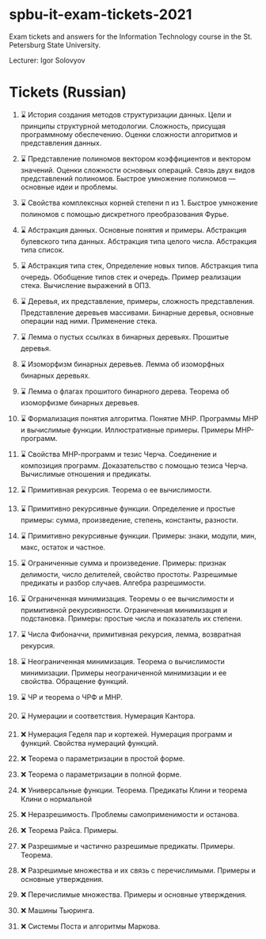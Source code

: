 # spbu-it-exam-tickets-2021
Exam tickets and answers for the Information Technology course in the St. Petersburg State University.

Lecturer: Igor Solovyov

# Tickets (Russian)
1. ⌛ История создания методов структуризации данных. Цели и принципы структурной методологии. Сложность, присущая программному обеспечению. Оценки сложности алгоритмов и представления данных.

2. ⌛ Представление полиномов вектором коэффициентов и вектором значений. Оценки сложности основных операций. Связь двух видов представлений полиномов. Быстрое умножение полиномов — основные идеи и проблемы.

3. ⌛ Свойства комплексных корней степени п из 1. Быстрое умножение полиномов с помощью дискретного преобразования Фурье.

4. ⌛ Абстракция данных. Основные понятия и примеры. Абстракция булевского типа данных. Абстракция типа целого числа. Абстракция типа список.

5. ⌛ Абстракция типа стек, Определение новых типов. Абстракция типа очередь. Обобщение типов стек и очередь. Пример реализации стека. Вычисление выражений в ОПЗ.

6. ⌛ Деревья, их представление, примеры, сложность представления. Представление деревьев массивами. Бинарные деревья, основные операции над ними. Применение стека.

7. ⌛ Лемма о пустых ссылках в бинарных деревьях. Прошитые деревья.

8. ⌛ Изоморфизм бинарных деревьев. Лемма об изоморфных бинарных деревьях.

9. ⌛ Лемма о флагах прошитого бинарного дерева. Теорема об изоморфизме бинарных деревьев.

10. ⌛ Формализация понятия алгоритма. Понятие МНР. Программы МНР и вычислимые функции. Иллюстративные примеры. Примеры МНР-программ.

11. ⌛ Свойства МНР-программ и тезис Черча. Соединение и композиция программ. Доказательство с помощью тезиса Черча. Вычислимые отношения и предикаты.

12. ⌛ Примитивная рекурсия. Теорема о ее вычислимости.

13. ⌛ Примитивно рекурсивные функции. Определение и простые примеры: сумма, произведение, степень, константы, разности.

14. ⌛ Примитивно рекурсивные функции. Примеры: знаки, модули, мин, макс, остаток и частное.

15. ⌛ Ограниченные сумма и произведение. Примеры: признак делимости, число делителей, свойство простоты. Разрешимые предикаты и разбор случаев. Алгебра разрешимости.

16. ⌛ Ограниченная минимизация. Теоремы о ее вычислимости и примитивной рекурсивности. Ограниченная минимизация и подстановка. Примеры: простые числа и показатель их степени.

17. ⌛ Числа Фибоначчи, примитивная рекурсия, лемма, возвратная рекурсия.

18. ⌛ Неограниченная минимизация. Теорема о вычислимости минимизации. Примеры неограниченной минимизации и ее свойства. Обращение функций.

19. ⌛ ЧР и теорема о ЧРФ и МНР.

20. ⌛ Нумерации и соответствия. Нумерация Кантора.

21. ❌ Нумерация Геделя пар и кортежей. Нумерация программ и функций. Свойства нумераций функций.

22. ❌ Теорема о параметризации в простой форме.

23. ❌ Теорема о параметризации в полной форме.

24. ❌ Универсальные функции. Теорема. Предикаты Клини и теорема Клини о нормальной

25. ❌ Неразрешимость. Проблемы самоприменимости и останова.

26. ❌ Теорема Райса. Примеры.

27. ❌ Разрешимые и частично разрешимые предикаты. Примеры. Теорема.

28. ❌ Разрешимые множества и их связь с перечислимыми. Примеры и основные утверждения.

29. ❌ Перечислимые множества. Примеры и основные утверждения.

30. ❌ Машины Тьюринга.

31. ❌ Системы Поста и алгоритмы Маркова.
